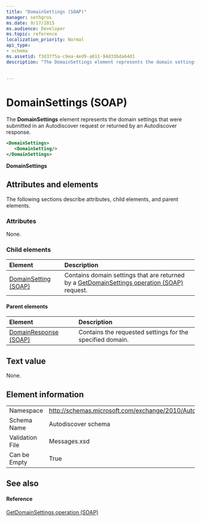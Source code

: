 ```yaml
---
title: "DomainSettings (SOAP)"
manager: sethgros
ms.date: 9/17/2015
ms.audience: Developer
ms.topic: reference
localization_priority: Normal
api_type:
- schema
ms.assetid: f3d37f5a-c9ea-4ed9-a011-94d33bda64d1
description: "The DomainSettings element represents the domain settings that were submitted in an Autodiscover request or returned by an Autodiscover response."
 
 
---
```


# DomainSettings (SOAP)

The **DomainSettings** element represents the domain settings that were submitted in an Autodiscover request or returned by an Autodiscover response. 
  
```XML
<DomainSettings>
   <DomainSetting/>
</DomainSettings>
```

 **DomainSettings**
## Attributes and elements

The following sections describe attributes, child elements, and parent elements.
  
### Attributes

None.
  
### Child elements

|**Element**|**Description**|
|:-----|:-----|
|[DomainSetting (SOAP)](domainsetting-soap.md) <br/> |Contains domain settings that are returned by a [GetDomainSettings operation (SOAP)](getdomainsettings-operation-soap.md) request.  <br/> |
   
#### Parent elements

|**Element**|**Description**|
|:-----|:-----|
|[DomainResponse (SOAP)](domainresponse-soap.md) <br/> |Contains the requested settings for the specified domain.  <br/> |
   
## Text value

None.
  
## Element information

|||
|:-----|:-----|
|Namespace  <br/> |http://schemas.microsoft.com/exchange/2010/Autodiscover  <br/> |
|Schema Name  <br/> |Autodiscover schema  <br/> |
|Validation File  <br/> |Messages.xsd  <br/> |
|Can be Empty  <br/> |True  <br/> |
   
## See also

#### Reference

[GetDomainSettings operation (SOAP)](getdomainsettings-operation-soap.md)

